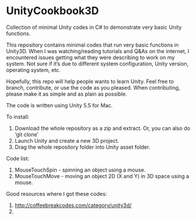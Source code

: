 # UnityCookbook3D
Collection of minimal Unity codes in C# to demonstrate very basic Unity functions.

This repository contains minimal codes that run very basic functions in
Unity3D. When I was watching/reading tutorials and Q&As on the
internet, I encountered issues getting what they were describing to work
on my system. Not sure if it’s due to different system configuration,
Unity version, operating system, etc.

Hopefully, this repo will help people wants to learn Unity. Feel free
to branch, contribute, or use the code as you pleased. When contributing, please make it as simple and as plain as possible. 

The code is written using Unity 5.5 for Mac.

To install:
1. Download the whole repository as a zip and extract. Or, you can also do
‘git clone’
2. Launch Unity and create a new 3D project.
3. Drag the whole repository folder into Unity asset folder.

Code list:
1. MouseTouchSpin - spinning an object using a mouse.
2. MouseTouchMove - moving an object 2D (X and Y) in 3D space using a mouse.

Good resources where I got these codes:
1. http://coffeebreakcodes.com/category/unity3d/
2. 

